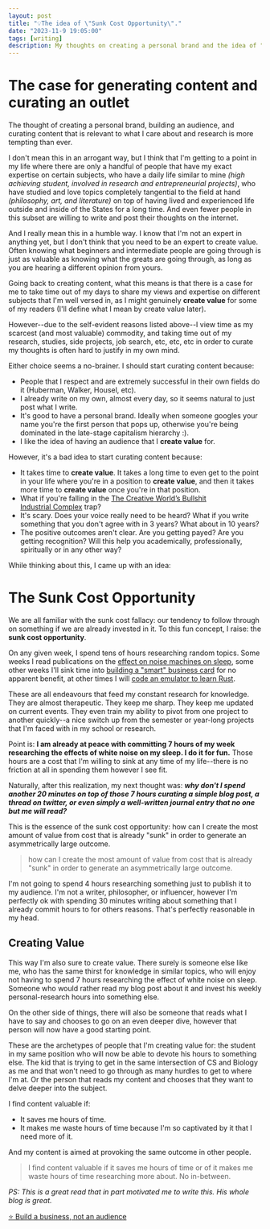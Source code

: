 ```yaml
---
layout: post
title: "💡The idea of \"Sunk Cost Opportunity\"."
date: "2023-11-9 19:05:00"
tags: [writing]
description: My thoughts on creating a personal brand and the idea of "Sunk Cost Opportunity".
---
```


# The case for generating content and curating an outlet

The thought of creating a personal brand, building an audience, and curating content that is relevant to what I care about and research is more tempting than ever.

I don't mean this in an arrogant way, but I think that I'm getting to a point in my life where there are only a handful of people that have my exact expertise on certain subjects, who have a daily life similar to mine _(high achieving student, involved in research and entrepreneurial projects)_, who have studied and love topics completely tangential to the field at hand _(philosophy, art, and literature)_ on top of having lived and experienced life outside and inside of the States for a long time. And even fewer people in this subset are willing to write and post their thoughts on the internet.

And I really mean this in a humble way. I know that I'm not an expert in anything yet, but I don't think that you need to be an expert to create value. Often knowing what beginners and intermediate people are going through is just as valuable as knowing what the greats are going through, as long as you are hearing a different opinion from yours.

Going back to creating content, what this means is that there is a case for me to take time out of my days to share my views and expertise on different subjects that I'm well versed in, as I might genuinely **create value** for some of my readers (I'll define what I mean by create value later).

However--due to the self-evident reasons listed above--I view time as my scarcest (and most valuable) commodity, and taking time out of my research, studies, side projects, job search, etc, etc, etc in order to curate my thoughts is often hard to justify in my own mind.

Either choice seems a no-brainer. I should start curating content because:

- People that I respect and are extremely successful in their own fields do it (Huberman, Walker, Housel, etc).
- I already write on my own, almost every day, so it seems natural to just post what I write.
- It's good to have a personal brand. Ideally when someone googles your name you're the first person that pops up, otherwise you're being dominated in the late-stage capitalism hierarchy :).
- I like the idea of having an audience that I **create value** for.

However, it's a bad idea to start curating content because:

- It takes time to **create value**. It takes a long time to even get to the point in your life where you're in a position to **create value**, and then it takes more time to **create value** once you're in that position.
- What if you're falling in the [The Creative World’s Bullshit Industrial Complex](https://www.behance.net/blog/the-creative-worlds-bullshit-industrial-complex) trap?
- It's scary. Does your voice really need to be heard? What if you write something that you don't agree with in 3 years? What about in 10 years?
- The positive outcomes aren't clear. Are you getting payed? Are you getting recognition? Will this help you academically, professionally, spiritually or in any other way?

While thinking about this, I came up with an idea:
# The Sunk Cost Opportunity

We are all familiar with the sunk cost fallacy: our tendency to follow through on something if we are already invested in it. To this fun concept, I raise: the **sunk cost opportunity**.

On any given week, I spend tens of hours researching random topics. Some weeks I read publications on the [effect on noise machines on sleep](https://x.com/BioAlessandro/status/1721648737700008021?s=20), some other weeks I'll sink time into [building a "smart" business card](https://alessandroferrari.live/open-source-business-card/) for no apparent benefit, at other times I will [code an emulator to learn Rust](https://alessandroferrari.live/chip8-emulator-written-in-rust/).

These are all endeavours that feed my constant research for knowledge. They are almost therapeutic. They keep me sharp. They keep me updated on current events. They even train my ability to pivot from one project to another quickly--a nice switch up from the semester or year-long projects that I'm faced with in my school or research.

Point is: **I am already at peace with committing 7 hours of my week researching the effects of white noise on my sleep. I do it for fun.** Those hours are a cost that I'm willing to sink at any time of my life--there is no friction at all in spending them however I see fit.

Naturally, after this realization, my next thought was: ***why don't I spend another 20 minutes on top of those 7 hours curating a simple blog post, a thread on twitter, or even simply a well-written journal entry that no one but me will read?***

This is the essence of the sunk cost opportunity: how can I create the most amount of value from cost that is already "sunk" in order to generate an asymmetrically large outcome.

> how can I create the most amount of value from cost that is already "sunk" in order to generate an asymmetrically large outcome.

I'm not going to spend 4 hours researching something just to publish it to my audience. I'm not a writer, philosopher, or influencer, however I'm perfectly ok with spending 30 minutes writing about something that I already commit hours to for others reasons. That's perfectly reasonable in my head.

## Creating Value

This way I'm also sure to create value. There surely is someone else like me, who has the same thirst for knowledge in similar topics, who will enjoy not having to spend 7 hours researching the effect of white noise on sleep. Someone who would rather read my blog post about it and invest his weekly personal-research hours into something else.

On the other side of things, there will also be someone that reads what I have to say and chooses to go on an even deeper dive, however that person will now have a good starting point.

These are the archetypes of people that I'm creating value for: the student in my same position who will now be able to devote his hours to something else. The kid that is trying to get in the same intersection of CS and Biology as me and that won't need to go through as many hurdles to get to where I'm at. Or the person that reads my content and chooses that they want to delve deeper into the subject.

I find content valuable if:

- It saves me hours of time.
- It makes me waste hours of time because I'm so captivated by it that I need more of it.

And my content is aimed at provoking the same outcome in other people.

> I find content valuable if it saves me hours of time or of it makes me waste hours of time researching more about. No in-between.

_PS: This is a great read that in part motivated me to write this. His whole blog is great._

[⭐️ Build a business, not an audience](https://jakobgreenfeld.com/build_an_audience)
